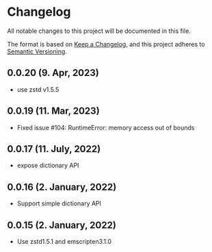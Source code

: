 # Changelog

All notable changes to this project will be documented in this file.

The format is based on [Keep a Changelog](https://keepachangelog.com/en/1.0.0/),
and this project adheres to [Semantic Versioning](https://semver.org/spec/v2.0.0.html).

## 0.0.20 (9. Apr, 2023)

- use zstd v1.5.5

## 0.0.19 (11. Mar, 2023)

- Fixed issue #104: RuntimeError: memory access out of bounds

## 0.0.17 (11. July, 2022)

- expose dictionary API

## 0.0.16 (2. January, 2022)

- Support simple dictionary API

## 0.0.15 (2. January, 2022)

- Use zstd1.5.1 and emscripten3.1.0
